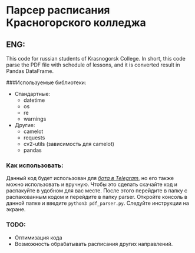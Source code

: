 # Парсер расписания Красногорского колледжа

## ENG:
This code for russian students of Krasnogorsk College. 
In short, this code parse the PDF file with schedule of lessons, and it is converted result in Pandas DataFrame.

###Используемые библиотеки:
* Стандартные:
    * datetime
    * os
    * re
    * warnings
* Другие:
    * camelot
    * requests
    * cv2-utils (зависимость для camelot)
    * pandas

### Как использовать:
Данный код будет использован для [_бота в Telegram_](https://t.me/ScheduleKRSTCBot), но его также можно использовать и 
вручную.
Чтобы это сделать скачайте код и распакуйте в удобном для вас месте. После этого перейдите в папку с
распакованным кодом и перейдите в папку parser. Откройте консоль в данной папке и введите `python3 pdf_parser.py`.
Следуйте инструкции на экране.

### TODO:
* Оптимизация кода
* Возможность обрабатывать расписания других направлений.